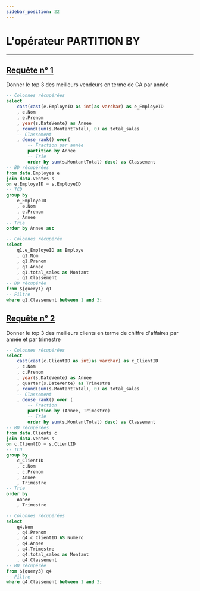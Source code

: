 ```yaml
---
sidebar_position: 22
---
```


# L'opérateur PARTITION BY

---

## <u>Requête n° 1</u>

Donner le top 3 des meilleurs vendeurs en terme de CA par année

<!-- Requêtes SQL -->

```sql query1
-- Colonnes récupérées
select
    cast(cast(e.EmployeID as int)as varchar) as e_EmployeID
    , e.Nom
    , e.Prenom
    , year(s.DateVente) as Annee
    , round(sum(s.MontantTotal), 0) as total_sales
    -- Classement
    , dense_rank() over(
        -- Fraction par année
        partition by Annee
        -- Trie
        order by sum(s.MontantTotal) desc) as Classement
-- BD récupérées
from data.Employes e
join data.Ventes s
on e.EmployeID = s.EmployeID
-- TCD
group by
    e_EmployeID
    , e.Nom
    , e.Prenom
    , Annee
-- Trie
order by Annee asc
```

```sql query2
-- Colonnes récupérée
select
    q1.e_EmployeID as Employe
    , q1.Nom
    , q1.Prenom
    , q1.Annee
    , q1.total_sales as Montant
    , q1.Classement
-- BD récupérée
from ${query1} q1
-- Filtre
where q1.Classement between 1 and 3;
```

<!-- Table -->

<DataTable data={query2} rowShading=true rows=12 totalRow=true>
    <Column id=Nom align=center/>
    <Column id=Prenom align=center/>
    <Column id=Employe align=center/>
    <Column id=Annee align=center fmt=#### totalAgg=Total/>
    <Column id=Montant align=center fmt='# ### " €"' contentType=colorscale scaleColor=Brown/>
    <Column id=Classement align=center totalAgg='-'/>
</DataTable>

<!-- Graphique -->

<BarChart
    data={query2}
    x=Nom
    y=Montant
    series=Annee
    labels=true
    yFmt=eur1k
    chartAreaHeight=250
/>

## <u>Requête n° 2</u>

Donner le top 3 des meilleurs clients en terme de chiffre d'affaires par année et par trimestre

<!-- Requêtes SQL -->

```sql query3
-- Colonnes récupérées
select
    cast(cast(c.ClientID as int)as varchar) as c_ClientID
    , c.Nom
    , c.Prenom
    , year(s.DateVente) as Annee
    , quarter(s.DateVente) as Trimestre
    , round(sum(s.MontantTotal), 0) as total_sales
    -- Classement
    , dense_rank() over (
        -- Fraction
        partition by (Annee, Trimestre)
        -- Trie
        order by sum(s.MontantTotal) desc) as Classement
-- BD récupérées
from data.Clients c
join data.Ventes s
on c.ClientID = s.ClientID
-- TCD
group by
    c_ClientID
    , c.Nom
    , c.Prenom
    , Annee
    , Trimestre
-- Trie
order by
    Annee
    , Trimestre
```

```sql query4
-- Colonnes récupérées
select
    q4.Nom
    , q4.Prenom
    , q4.c_ClientID AS Numero
    , q4.Annee
    , q4.Trimestre
    , q4.total_sales as Montant
    , q4.Classement
-- BD récupérée
from ${query3} q4
-- Filtre
where q4.Classement between 1 and 3;
```

<!-- Table -->

<DataTable data={query4} search=true rowShading=true rows=12 totalRow=true>
    <Column id=Nom align=center/>
    <Column id=Prenom align=center/>
    <Column id=Numero align=center/>
    <Column id=Annee align=center fmt='####' totalAgg='-'/>
    <Column id=Trimestre align=center fmt='####' totalAgg='Moyenne'/>
    <Column id=Montant align=center fmt='# ### " €"' totalAgg=mean contentType=colorscale scaleColor=orange/>
    <Column id=Classement align=center/>
</DataTable>
